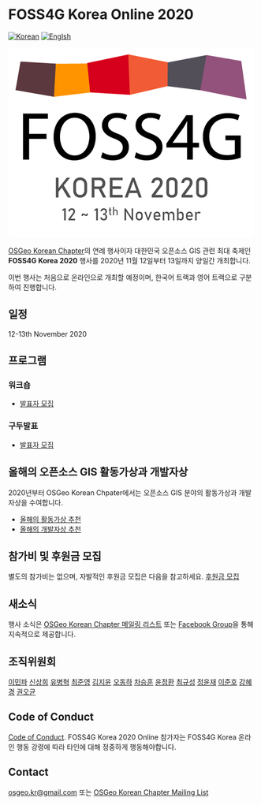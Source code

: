 # FOSS4G Korea Online 2020
[![Korean](https://img.shields.io/badge/language-Korean-blue.svg)](index)
[![Englsh](https://img.shields.io/badge/language-English-orange.svg)](index-en)

![screenshot](images/foss4gkorea2020-logo.png?width=400)


[OSGeo Korean Chapter](https://www.osgeo.kr/)의 연례 행사이자 대한민국 오픈소스 GIS 관련 최대 축제인 **FOSS4G Korea 2020** 행사를 2020년 11월 12일부터 13일까지 양일간 개최합니다.

이번 행사는 처음으로 온라인으로 개최할 예정이며, 한국어 트랙과 영어 트랙으로 구분하여 진행합니다.

## 일정
12-13th November 2020


## 프로그램
### 워크숍
  - [발표자 모집]()

### 구두발표
  - [발표자 모집]()

## 올해의 오픈소스 GIS 활동가상과 개발자상
2020년부터 OSGeo Korean Chpater에서는 오픈소스 GIS 분야의 활동가상과 개발자상을 수여합니다.
  - [올해의 활동가상 추천]()
  - [올해의 개발자상 추천]()

## 참가비 및 후원금 모집
별도의 참가비는 없으며, 자발적인 후원금 모집은 다음을 참고하세요. [후원금 모집]()

## 새소식
행사 소식은 [OSGeo Korean Chapter 메일링 리스트](http://groups.google.com/group/osgeo-kr) 또는 [Facebook Group](https://www.facebook.com/groups/OSGeoKR)을 통해 지속적으로 제공합니다.

## 조직위원회
[이민파](mapplus@gmail.com)
[신상희](shshin@gaia3d.com)
[유병혁](bhyu@knps.or.kr)
[최준영](novacite@gmail.com)
[김지윤](aliasgis@gmail.com)
[오동하](dongha@bdi.re.kr)
[차승훈](kacgung@gmail.com)
[윤정환](lenablue12@gmail.com)
[최규성](kyusung.choi@gmail.com)
[정윤재](choung12osu@gmail.com)
[이준호](juno1238@gmail.com)
[강혜경](hkkang@krihs.re.kr)
[권오균](kok02@lx.or.kr)

## Code of Conduct
[Code of Conduct](code-of-conduct).
FOSS4G Korea 2020 Online 참가자는 FOSS4G Korea 온라인 행동 강령에 따라 타인에 대해 정중하게 행동해야합니다.

## Contact
[osgeo.kr@gmail.com](mailto:osgeo.kr@gmail.com) 또는 [OSGeo Korean Chapter Mailing List](http://groups.google.com/group/osgeo-kr)
